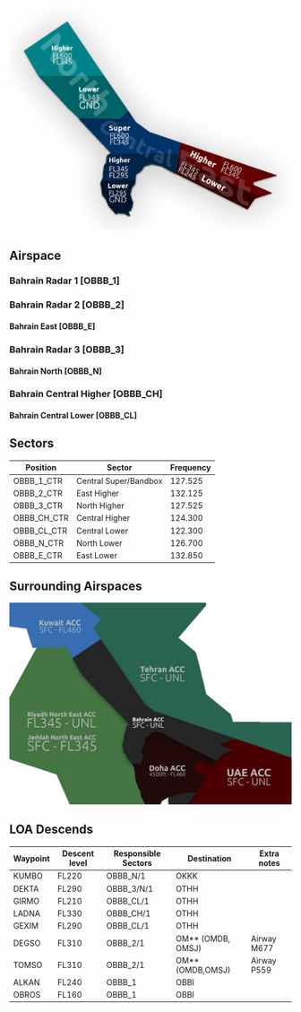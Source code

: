 ![Bahrain RDR](img/BahrainRDR.png)

## Airspace

### Bahrain Radar 1 [OBBB_1]

### Bahrain Radar 2 [OBBB_2]
#### Bahrain East [OBBB_E]

### Bahrain Radar 3 [OBBB_3]
#### Bahrain North [OBBB_N]

### Bahrain Central Higher [OBBB_CH]
#### Bahrain Central Lower [OBBB_CL]

## Sectors

| **Position** | **Sector** | **Frequency** |
|--------------|-------------------|-------------------------|
| OBBB_1_CTR        | Central Super/Bandbox             | 127.525                |
| OBBB_2_CTR        | East Higher             | 132.125              |
| OBBB_3_CTR        | North Higher             | 127.525               |
| OBBB_CH_CTR        | Central Higher             | 124.300               |
| OBBB_CL_CTR        | Central Lower             | 122.300               |
| OBBB_N_CTR        | North Lower             | 126.700                |
| OBBB_E_CTR        | East Lower             | 132.850                |

## Surrounding Airspaces

![Bahrain AIR](img/BahrainAIR.png)

## LOA Descends 

| **Waypoint** | **Descent level** | **Responsible Sectors** | **Destination**   | **Extra notes** |
|--------------|-------------------|-------------------------|-------------------|-----------------|
| KUMBO        | FL220             | OBBB_N/1                | OKKK              |                 |
| DEKTA        | FL290             | OBBB_3/N/1              | OTHH              |                 |
| GIRMO        | FL210             | OBBB_CL/1               | OTHH              |                 |
| LADNA        | FL330             | OBBB_CH/1               | OTHH              |                 |
| GEXIM        | FL290             | OBBB_CL/1               | OTHH              |                 |
| DEGSO        | FL310             | OBBB_2/1                | OM** (OMDB, OMSJ) | Airway M677     |
| TOMSO        | FL310             | OBBB_2/1                | OM** (OMDB,OMSJ)  | Airway P559     |
| ALKAN        | FL240             | OBBB_1                  | OBBI              |                 |
| OBROS        | FL160             | OBBB_1                  | OBBI              |                 |

